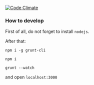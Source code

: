 [![Code Climate](https://codeclimate.com/github/semiotproject/onto-catalog/badges/gpa.svg)](https://codeclimate.com/github/semiotproject/onto-catalog)

### How to develop

First of all, do not forget to install `nodejs`.

After that:

```
npm i -g grunt-cli

npm i

grunt --watch

```
and open `localhost:3000`
